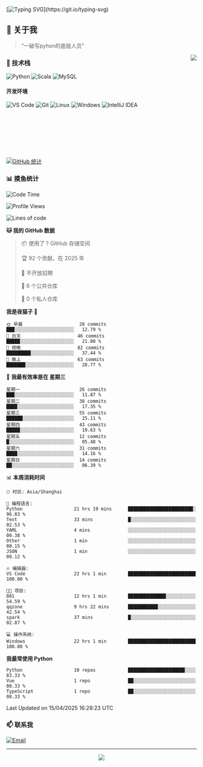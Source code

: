 [![Typing SVG](https://readme-typing-svg.herokuapp.com?font=Fira+Code&pause=1000&color=36BCF7&random=false&width=435&lines=print(%22Hello%2C+World!%22);%23+Welcome+to+my+code+space+%F0%9F%90%8D)](https://git.io/typing-svg)

## 🌟 关于我

> "一破写pyhon的底层人员"

<img align="right" src="https://github-readme-stats.vercel.app/api/top-langs/?username=huanxin996&theme=tokyonight" />

### 🎯 技术栈

![Python](https://img.shields.io/badge/Python-Expert-3776AB?style=for-the-badge&logo=python&logoColor=white)
![Scala](https://img.shields.io/badge/Scala-Expert-DC322F?style=for-the-badge&logo=scala&logoColor=white)
![MySQL](https://img.shields.io/badge/MySQL-Expert-4479A1?style=for-the-badge&logo=mysql&logoColor=white)

#### 开发环境

![VS Code](https://img.shields.io/badge/VS_Code-007ACC?style=for-the-badge&logo=visual-studio-code&logoColor=white)
![Git](https://img.shields.io/badge/Git-F05032?style=for-the-badge&logo=git&logoColor=white)
![Linux](https://img.shields.io/badge/Linux-FCC624?style=for-the-badge&logo=linux&logoColor=black)
![Windows](https://img.shields.io/badge/Windows_11-0078D4?style=for-the-badge&logo=windows11&logoColor=white)
![IntelliJ IDEA](https://img.shields.io/badge/IntelliJ_IDEA-000000?style=for-the-badge&logo=intellij-idea&logoColor=white)

<br/><br/><br/><br/><br/><br/>

  
[![GitHub 统计](https://github-readme-stats.vercel.app/api?username=huanxin996&show_icons=true&theme=tokyonight)](https://github.com/huanxin996)

### 📊 摸鱼统计

<!--START_SECTION:waka-->
![Code Time](http://img.shields.io/badge/Code%20Time-63%20hrs%2031%20mins-blue)

![Profile Views](http://img.shields.io/badge/%E4%B8%AA%E4%BA%BA%E8%B5%84%E6%96%99%E8%A7%82%E7%9C%8B%E6%AC%A1%E6%95%B0-8-blue)

![Lines of code](https://img.shields.io/badge/%E4%BB%8E%E3%80%8CHello%20World%E3%80%8D%E8%B5%B7%E6%88%91%E5%B7%B2%E7%BB%8F%E5%86%99%E4%BA%86-1.2%20million%20%E8%A1%8C%E4%BB%A3%E7%A0%81-blue)

**🐱 我的 GitHub 数据** 

> 📦  使用了 ? GitHub 存储空间 
 > 
> 🏆 92 个贡献，在 2025 年
 > 
> 🚫 不开放招聘
 > 
> 📜 6 个公共仓库 
 > 
> 🔑 0 个私人仓库 
 > 
**我是夜猫子 🦉** 

```text
🌞 早晨                     28 commits          ███░░░░░░░░░░░░░░░░░░░░░░   12.79 % 
🌆 白天                     46 commits          █████░░░░░░░░░░░░░░░░░░░░   21.00 % 
🌃 傍晚                     82 commits          █████████░░░░░░░░░░░░░░░░   37.44 % 
🌙 晚上                     63 commits          ███████░░░░░░░░░░░░░░░░░░   28.77 % 
```
📅 **我最有效率是在 星期三** 

```text
星期一                      26 commits          ███░░░░░░░░░░░░░░░░░░░░░░   11.87 % 
星期二                      38 commits          ████░░░░░░░░░░░░░░░░░░░░░   17.35 % 
星期三                      55 commits          ██████░░░░░░░░░░░░░░░░░░░   25.11 % 
星期四                      43 commits          █████░░░░░░░░░░░░░░░░░░░░   19.63 % 
星期五                      12 commits          █░░░░░░░░░░░░░░░░░░░░░░░░   05.48 % 
星期六                      31 commits          ████░░░░░░░░░░░░░░░░░░░░░   14.16 % 
星期日                      14 commits          ██░░░░░░░░░░░░░░░░░░░░░░░   06.39 % 
```


📊 **本周消耗时间** 

```text
🕑︎ 时区: Asia/Shanghai

💬 编程语言: 
Python                   21 hrs 19 mins      ████████████████████████░   96.83 % 
Text                     33 mins             █░░░░░░░░░░░░░░░░░░░░░░░░   02.53 % 
YAML                     4 mins              ░░░░░░░░░░░░░░░░░░░░░░░░░   00.38 % 
Other                    1 min               ░░░░░░░░░░░░░░░░░░░░░░░░░   00.15 % 
JSON                     1 min               ░░░░░░░░░░░░░░░░░░░░░░░░░   00.12 % 

🔥 编辑器: 
VS Code                  22 hrs 1 min        █████████████████████████   100.00 % 

🐱‍💻 项目: 
001                      12 hrs 1 min        ██████████████░░░░░░░░░░░   54.59 % 
qqzone                   9 hrs 22 mins       ███████████░░░░░░░░░░░░░░   42.54 % 
spark                    37 mins             █░░░░░░░░░░░░░░░░░░░░░░░░   02.87 % 

💻 操作系统: 
Windows                  22 hrs 1 min        █████████████████████████   100.00 % 
```

**我最常使用 Python** 

```text
Python                   10 repos            █████████████████████░░░░   83.33 % 
Vue                      1 repo              ██░░░░░░░░░░░░░░░░░░░░░░░   08.33 % 
TypeScript               1 repo              ██░░░░░░░░░░░░░░░░░░░░░░░   08.33 % 
```




 Last Updated on 15/04/2025 16:28:23 UTC
<!--END_SECTION:waka-->

### 📫 联系我

[![Email](https://img.shields.io/badge/Email-D14836?style=for-the-badge&logo=gmail&logoColor=white)](mailto:mc.xiaolang@Foxmail.com)

---

<p align="center">
  <img src="https://profile-counter.glitch.me/huanxin996/count.svg" />
</p>